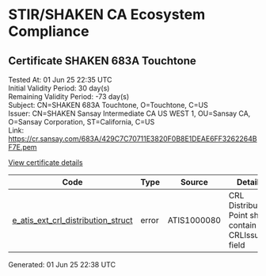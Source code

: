 # STIR/SHAKEN CA Ecosystem Compliance

## Certificate SHAKEN 683A Touchtone

Tested At: 01 Jun 25 22:35 UTC\
Initial Validity Period: 30 day(s)\
Remaining Validity Period: -73 day(s)\
Subject: CN=SHAKEN 683A Touchtone, O=Touchtone, C=US\
Issuer: CN=SHAKEN Sansay Intermediate CA US WEST 1, OU=Sansay CA, O=Sansay Corporation, ST=California, C=US\
Link: https://cr.sansay.com/683A/429C7C70711E3820F0B8E1DEAE6FF3262264BF7E.pem

[View certificate details](https://x509.io/?cert=MIICpTCCAkugAwIBAgIUQpx8cHEeOCDwuOHerm%2FzJiJkv34wCgYIKoZIzj0EAwIwgYUxCzAJBgNVBAYTAlVTMRMwEQYDVQQIDApDYWxpZm9ybmlhMRswGQYDVQQKDBJTYW5zYXkgQ29ycG9yYXRpb24xEjAQBgNVBAsMCVNhbnNheSBDQTEwMC4GA1UEAwwnU0hBS0VOIFNhbnNheSBJbnRlcm1lZGlhdGUgQ0EgVVMgV0VTVCAxMB4XDTI1MDIxODE4MjQ0MloXDTI1MDMyMDE4MjQ0MlowQTELMAkGA1UEBhMCVVMxEjAQBgNVBAoMCVRvdWNodG9uZTEeMBwGA1UEAwwVU0hBS0VOIDY4M0EgVG91Y2h0b25lMFkwEwYHKoZIzj0CAQYIKoZIzj0DAQcDQgAE8D8IcEdufR5h3grfQPOKIVbbhCiWE65RTCOR1wpbNPJhRD7Min6FvskpEJmhgmgpghBwg%2Bq0X4aLul%2FHVpsQeKOB2zCB2DAWBggrBgEFBQcBGgQKMAigBhYENjgzQTAXBgNVHSAEEDAOMAwGCmCGSAGG%2FwkBAQQwHQYDVR0OBBYEFOHz%2Bwloonhy90CuGKcz21luq%2FIZMB8GA1UdIwQYMBaAFKzTk%2FVDQ8wKvkVYFxN9knzcwwFGMEcGA1UdHwRAMD4wPKA6oDiGNmh0dHBzOi8vYXV0aGVudGljYXRlLWFwaS5pY29uZWN0aXYuY29tL2Rvd25sb2FkL3YxL2NybDAMBgNVHRMBAf8EAjAAMA4GA1UdDwEB%2FwQEAwIHgDAKBggqhkjOPQQDAgNIADBFAiB6B1%2FfHqF%2BJXTvzIIhYL%2BEDJUmN6EbxgIDE9BozPLXEQIhAJTfpQuyDQziJp0%2FU3V1N3WG3dNnjkTpcVKVqgPP%2F%2F3G)

| Code | Type | Source | Details |
|------|------|--------|---------|
| [e_atis_ext_crl_distribution_struct](../../ISSUES/e_atis_ext_crl_distribution_struct/README.md) | error | ATIS1000080 | CRL Distribution Point shall contain a CRLIssuer field |


Generated: 01 Jun 25 22:38 UTC